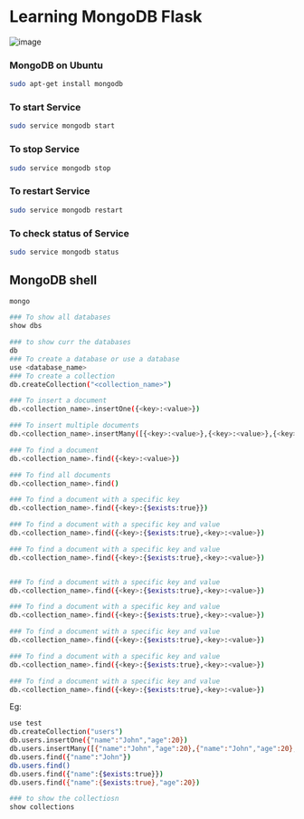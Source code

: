 # Learning MongoDB Flask

![image](https://user-images.githubusercontent.com/80549753/228181800-c402bc96-93dc-4f92-99d1-b00c327f9f55.png)

<!-- ![image](https://user-images.githubusercontent.com/80549753/228182747-ef0bcff4-89f4-479e-ab49-e96921a49e87.png) -->

### MongoDB on  Ubuntu
```bash
sudo apt-get install mongodb
```
### To start Service
```bash
sudo service mongodb start
```
### To stop Service
```bash
sudo service mongodb stop
```
### To restart Service
```bash
sudo service mongodb restart
```
### To check status of Service
```bash
sudo service mongodb status
```
## MongoDB shell
```bash
mongo
```
```bash
### To show all databases
show dbs

### to show curr the databases
db
### To create a database or use a database
use <database_name>
### To create a collection
db.createCollection("<collection_name>")

### To insert a document
db.<collection_name>.insertOne({<key>:<value>})

### To insert multiple documents
db.<collection_name>.insertMany([{<key>:<value>},{<key>:<value>},{<key>:<value>}])

### To find a document
db.<collection_name>.find({<key>:<value>})

### To find all documents
db.<collection_name>.find()

### To find a document with a specific key
db.<collection_name>.find({<key>:{$exists:true}})

### To find a document with a specific key and value
db.<collection_name>.find({<key>:{$exists:true},<key>:<value>})

### To find a document with a specific key and value
db.<collection_name>.find({<key>:{$exists:true},<key>:<value>})


### To find a document with a specific key and value
db.<collection_name>.find({<key>:{$exists:true},<key>:<value>})

### To find a document with a specific key and value
db.<collection_name>.find({<key>:{$exists:true},<key>:<value>})

### To find a document with a specific key and value
db.<collection_name>.find({<key>:{$exists:true},<key>:<value>})

### To find a document with a specific key and value
db.<collection_name>.find({<key>:{$exists:true},<key>:<value>})

### To find a document with a specific key and value
db.<collection_name>.find({<key>:{$exists:true},<key>:<value>})
```

Eg:
```bash
use test
db.createCollection("users")
db.users.insertOne({"name":"John","age":20})
db.users.insertMany([{"name":"John","age":20},{"name":"John","age":20},{"name":"John","age":20}])
db.users.find({"name":"John"})
db.users.find()
db.users.find({"name":{$exists:true}})
db.users.find({"name":{$exists:true},"age":20})

### to show the collectiosn
show collections
```